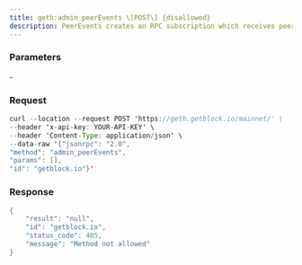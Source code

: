 ```yaml
---
title: geth:admin_peerEvents \[POST\] {disallowed}
description: PeerEvents creates an RPC subscription which receives peer events fromthe node’s p2p server.The type of events emitted by the server are as follows add emittedwhen a peer is added drop emitted when a peer is dropped msgsendemitted when a message is successfully sent to a peer msgrecv emittedwhen a message is received from a peer
---
```


### Parameters


\-

### Request

``` java
curl --location --request POST 'https://geth.getblock.io/mainnet/' \
--header 'x-api-key: YOUR-API-KEY' \
--header 'Content-Type: application/json' \
--data-raw '{"jsonrpc": "2.0",
"method": "admin_peerEvents",
"params": [],
"id": "getblock.io"}'
```

###  Response

``` java
{
    "result": "null",
    "id": "getblock.io",
    "status_code": 405,
    "message": "Method not allowed"
}
```

